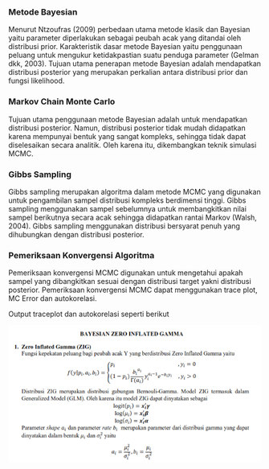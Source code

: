 ### Metode Bayesian
Menurut Ntzoufras (2009) perbedaan utama metode klasik dan Bayesian yaitu parameter diperlakukan sebagai peubah acak yang ditandai oleh distribusi prior. Karakteristik dasar metode Bayesian yaitu penggunaan peluang untuk mengukur ketidakpastian suatu penduga parameter (Gelman dkk, 2003).  Tujuan utama penerapan metode Bayesian adalah mendapatkan distribusi posterior yang merupakan perkalian antara distribusi prior dan fungsi likelihood. 

### Markov Chain Monte Carlo
Tujuan utama penggunaan metode Bayesian adalah untuk mendapatkan distribusi posterior. Namun, distribusi posterior tidak mudah didapatkan karena mempunyai bentuk yang sangat kompleks, sehingga tidak dapat diselesaikan secara analitik. Oleh karena itu, dikembangkan teknik simulasi MCMC. 

### Gibbs Sampling
Gibbs sampling merupakan algoritma dalam metode MCMC yang digunakan untuk pengambilan sampel distribusi kompleks berdimensi tinggi. Gibbs sampling menggunakan sampel sebelumnya untuk membangkitkan nilai sampel berikutnya secara acak sehingga didapatkan rantai Markov (Walsh, 2004). Gibbs sampling menggunakan distribusi bersyarat penuh yang dihubungkan dengan distribusi posterior.

### Pemeriksaan Konvergensi Algoritma
Pemeriksaan konvergensi MCMC digunakan untuk mengetahui apakah sampel yang dibangkitkan sesuai dengan distribusi target yakni distribusi posterior. Pemeriksaan konvergensi MCMC dapat menggunakan trace plot, MC Error dan autokorelasi.

Output traceplot dan autokorelasi seperti berikut

![](images/BayesianZIG.png)


 

